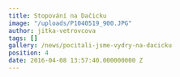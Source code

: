 ```yaml
---
title: Stopování na Dačicku
image: "/uploads/P1040519_900.JPG"
author: jitka-vetrovcova
tags: []
gallery: /news/pocitali-jsme-vydry-na-dacicku
position: 4
date: 2016-04-08 13:57:40.000000000 Z
---
```

